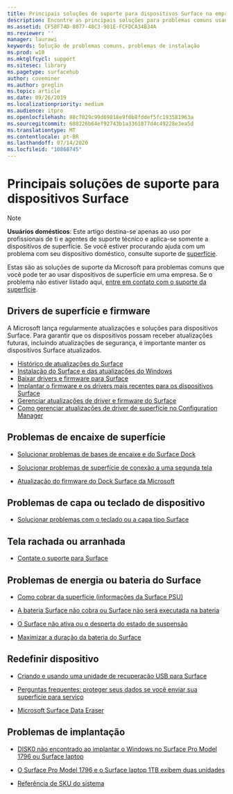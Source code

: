 ```yaml
---
title: Principais soluções de suporte para dispositivos Surface na empresa
description: Encontre as principais soluções para problemas comuns usando dispositivos Surface na empresa.
ms.assetid: CF58F74D-8077-48C3-981E-FCFDCA34B34A
ms.reviewer: ''
manager: laurawi
keywords: Solução de problemas comuns, problemas de instalação
ms.prod: w10
ms.mktglfcycl: support
ms.sitesec: library
ms.pagetype: surfacehub
author: coveminer
ms.author: greglin
ms.topic: article
ms.date: 09/26/2019
ms.localizationpriority: medium
ms.audience: itpro
ms.openlocfilehash: 88c7029c99d69818e9f0b8fddef5fc193581963a
ms.sourcegitcommit: 608226b64ef92743b1a3361877d4c49228e3ea5d
ms.translationtype: MT
ms.contentlocale: pt-BR
ms.lasthandoff: 07/14/2020
ms.locfileid: "10868745"
---
```

# Principais soluções de suporte para dispositivos Surface

> [!Note]
> **Usuários domésticos**: Este artigo destina-se apenas ao uso por profissionais de ti e agentes de suporte técnico e aplica-se somente a dispositivos de superfície. Se você estiver procurando ajuda com um problema com seu dispositivo doméstico, consulte suporte de [superfície](contact-surface-support.md?tabs=online).

Estas são as soluções de suporte da Microsoft para problemas comuns que você pode ter ao usar dispositivos de superfície em uma empresa. Se o problema não estiver listado aqui, [entre em contato com o suporte da superfície](contact-surface-support.md?tabs=online).

## Drivers de superfície e firmware

A Microsoft lança regularmente atualizações e soluções para dispositivos Surface. Para garantir que os dispositivos possam receber atualizações futuras, incluindo atualizações de segurança, é importante manter os dispositivos Surface atualizados.

- [Histórico de atualizações do Surface](https://www.microsoft.com/surface/support/install-update-activate/surface-update-history)
- [Instalação do Surface e das atualizações do Windows](https://www.microsoft.com/surface/support/performance-and-maintenance/install-software-updates-for-surface?os=windows-10&=undefined)
- [Baixar drivers e firmware para Surface](https://support.microsoft.com/help/4023482)
- [Implantar o firmware e os drivers mais recentes para os dispositivos Surface](https://docs.microsoft.com/surface/deploy-the-latest-firmware-and-drivers-for-surface-devices)
- [Gerenciar atualizações de driver e firmware do Surface](https://docs.microsoft.com/surface/manage-surface-pro-3-firmware-updates)
- [Como gerenciar atualizações de driver de superfície no Configuration Manager](https://support.microsoft.com/help/4098906)

## Problemas de encaixe de superfície

- [Solucionar problemas de bases de encaixe e do Surface Dock](https://support.microsoft.com/help/4023468/surface-troubleshoot-surface-dock-and-docking-stations)

- [Solucionar problemas de superfície de conexão a uma segunda tela](https://support.microsoft.com/help/4023496)

- [Atualização do firmware do Dock Surface da Microsoft](https://docs.microsoft.com/surface/surface-dock-updater)

## Problemas de capa ou teclado de dispositivo

- [Solucionar problemas com o teclado ou a capa tipo Surface](https://www.microsoft.com/surface/support/hardware-and-drivers/troubleshoot-surface-keyboards)

## Tela rachada ou arranhada

- [Contate o suporte para Surface](contact-surface-support.md?tabs=online)

## Problemas de energia ou bateria do Surface

- [Como cobrar da superfície (informações da Surface PSU)](https://support.microsoft.com/help/4023496)

- [A bateria Surface não cobra ou Surface não será executada na bateria](https://support.microsoft.com/help/4023536)

- [O Surface não ativa ou o desperta do estado de suspensão](https://support.microsoft.com/help/4023537)

- [Maximizar a duração da bateria do Surface](https://support.microsoft.com/help/4483194)

## Redefinir dispositivo

- [Criando e usando uma unidade de recuperação USB para Surface](https://support.microsoft.com/help/4023512)

- [Perguntas frequentes: proteger seus dados se você enviar sua superfície para serviço](https://support.microsoft.com/help/4023508)

- [Microsoft Surface Data Eraser](https://docs.microsoft.com/surface/microsoft-surface-data-eraser)

## Problemas de implantação

- [DISK0 não encontrado ao implantar o Windows no Surface Pro Model 1796 ou Surface laptop](https://support.microsoft.com/help/4046108)

- [O Surface Pro Model 1796 e o Surface laptop 1TB exibem duas unidades](https://support.microsoft.com/help/4046105)

- [Referência de SKU do sistema](https://docs.microsoft.com/surface/surface-system-sku-reference)
